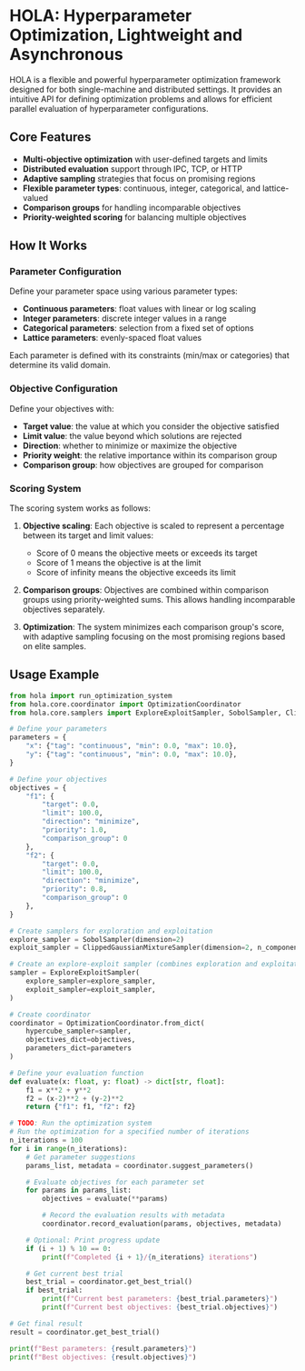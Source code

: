 # HOLA: Hyperparameter Optimization, Lightweight and Asynchronous

HOLA is a flexible and powerful hyperparameter optimization framework designed for both single-machine and distributed settings. It provides an intuitive API for defining optimization problems and allows for efficient parallel evaluation of hyperparameter configurations.

## Core Features

- **Multi-objective optimization** with user-defined targets and limits
- **Distributed evaluation** support through IPC, TCP, or HTTP
- **Adaptive sampling** strategies that focus on promising regions
- **Flexible parameter types**: continuous, integer, categorical, and lattice-valued
- **Comparison groups** for handling incomparable objectives
- **Priority-weighted scoring** for balancing multiple objectives

## How It Works

### Parameter Configuration

Define your parameter space using various parameter types:

- **Continuous parameters**: float values with linear or log scaling
- **Integer parameters**: discrete integer values in a range
- **Categorical parameters**: selection from a fixed set of options
- **Lattice parameters**: evenly-spaced float values

Each parameter is defined with its constraints (min/max or categories) that determine its valid domain.

### Objective Configuration

Define your objectives with:

- **Target value**: the value at which you consider the objective satisfied
- **Limit value**: the value beyond which solutions are rejected
- **Direction**: whether to minimize or maximize the objective
- **Priority weight**: the relative importance within its comparison group
- **Comparison group**: how objectives are grouped for comparison

### Scoring System

The scoring system works as follows:

1. **Objective scaling**: Each objective is scaled to represent a percentage between its target and limit values:
   - Score of 0 means the objective meets or exceeds its target
   - Score of 1 means the objective is at the limit
   - Score of infinity means the objective exceeds its limit

2. **Comparison groups**: Objectives are combined within comparison groups using priority-weighted sums. This allows handling incomparable objectives separately.

3. **Optimization**: The system minimizes each comparison group's score, with adaptive sampling focusing on the most promising regions based on elite samples.

## Usage Example

```python
from hola import run_optimization_system
from hola.core.coordinator import OptimizationCoordinator
from hola.core.samplers import ExploreExploitSampler, SobolSampler, ClippedGaussianMixtureSampler

# Define your parameters
parameters = {
    "x": {"tag": "continuous", "min": 0.0, "max": 10.0},
    "y": {"tag": "continuous", "min": 0.0, "max": 10.0},
}

# Define your objectives
objectives = {
    "f1": {
        "target": 0.0,
        "limit": 100.0,
        "direction": "minimize",
        "priority": 1.0,
        "comparison_group": 0
    },
    "f2": {
        "target": 0.0,
        "limit": 100.0,
        "direction": "minimize",
        "priority": 0.8,
        "comparison_group": 0
    },
}

# Create samplers for exploration and exploitation
explore_sampler = SobolSampler(dimension=2)
exploit_sampler = ClippedGaussianMixtureSampler(dimension=2, n_components=2)

# Create an explore-exploit sampler (combines exploration and exploitation)
sampler = ExploreExploitSampler(
    explore_sampler=explore_sampler,
    exploit_sampler=exploit_sampler,
)

# Create coordinator
coordinator = OptimizationCoordinator.from_dict(
    hypercube_sampler=sampler,
    objectives_dict=objectives,
    parameters_dict=parameters
)

# Define your evaluation function
def evaluate(x: float, y: float) -> dict[str, float]:
    f1 = x**2 + y**2
    f2 = (x-2)**2 + (y-2)**2
    return {"f1": f1, "f2": f2}

# TODO: Run the optimization system
# Run the optimization for a specified number of iterations
n_iterations = 100
for i in range(n_iterations):
    # Get parameter suggestions
    params_list, metadata = coordinator.suggest_parameters()

    # Evaluate objectives for each parameter set
    for params in params_list:
        objectives = evaluate(**params)

        # Record the evaluation results with metadata
        coordinator.record_evaluation(params, objectives, metadata)

    # Optional: Print progress update
    if (i + 1) % 10 == 0:
        print(f"Completed {i + 1}/{n_iterations} iterations")

    # Get current best trial
    best_trial = coordinator.get_best_trial()
    if best_trial:
        print(f"Current best parameters: {best_trial.parameters}")
        print(f"Current best objectives: {best_trial.objectives}")

# Get final result
result = coordinator.get_best_trial()

print(f"Best parameters: {result.parameters}")
print(f"Best objectives: {result.objectives}")
```
